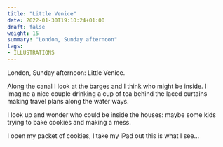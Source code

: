 ```yaml
---
title: "Little Venice"
date: 2022-01-30T19:10:24+01:00
draft: false
weight: 15
summary: "London, Sunday afternoon"
tags:
- ILLUSTRATIONS
---
```

London, Sunday afternoon: Little Venice.

Along the canal I look at the barges and I think who might be inside. I imagine a nice couple drinking a cup of tea behind the laced curtains making travel plans along the water ways. 

I look up and wonder who could be inside the houses: maybe some kids trying to bake cookies and making a mess.

I open my packet of cookies, I take my iPad out this is what I see...
